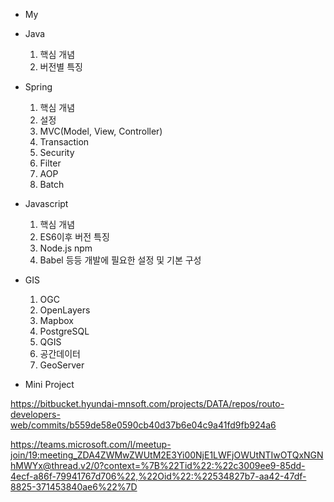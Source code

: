 * My

- Java
  1. 핵심 개념
  2. 버전별 특징
  
- Spring
  1. 핵심 개념
  2. 설정
  3. MVC(Model, View, Controller)
  4. Transaction
  5. Security
  6. Filter
  7. AOP
  8. Batch
  
- Javascript
  1. 핵심 개념
  2. ES6이후 버전 특징
  3. Node.js npm
  4. Babel 등등 개발에 필요한 설정 및 기본 구성
  
- GIS
  1. OGC
  2. OpenLayers
  3. Mapbox
  4. PostgreSQL
  5. QGIS
  6. 공간데이터
  7. GeoServer

- Mini Project

https://bitbucket.hyundai-mnsoft.com/projects/DATA/repos/routo-developers-web/commits/b559de58e0590cb40d37b6e04c9a41fd9fb924a6

https://teams.microsoft.com/l/meetup-join/19:meeting_ZDA4ZWMwZWUtM2E3Yi00NjE1LWFjOWUtNTIwOTQxNGNhMWYx@thread.v2/0?context=%7B%22Tid%22:%22c3009ee9-85dd-4ecf-a86f-79941767d706%22,%22Oid%22:%22534827b7-aa42-47df-8825-371453840ae6%22%7D 
